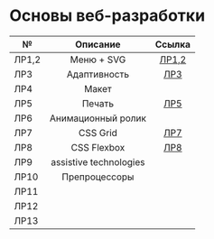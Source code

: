# Основы веб-разработки
| №       | Описание                | Ссылка |
| ------------- |:------------------:| :-----:|
| ЛР1,2     | Меню + SVG    | [ЛР1,2](https://github.com/Svetlana-sv/---/tree/main/%D0%9B%D0%A0%201-2) |
| ЛР3       | Адаптивность   | [ЛР3](https://github.com/Svetlana-sv/Web-4-sem/tree/main/%D0%9B%D0%A0%203) |
| ЛР4       | Макет ||
| ЛР5       | Печать | [ЛР5](https://github.com/Svetlana-sv/Web-4-sem/tree/main/%D0%9B%D0%A0%205)|
| ЛР6       | Анимационный ролик ||
| ЛР7       | CSS Grid | [ЛР7](https://github.com/Svetlana-sv/Web-4-sem/tree/main/%D0%9B%D0%A0%207)|
| ЛР8       | CSS Flexbox | [ЛР8](https://github.com/Svetlana-sv/Web-4-sem/tree/main/%D0%9B%D0%A0%208)|
| ЛР9       | assistive technologies | |
| ЛР10      | Препроцессоры | |
| ЛР11      | | |
| ЛР12      | | |
| ЛР13      | | |
